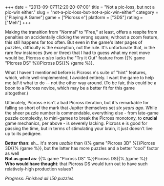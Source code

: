 +++
date = "2013-09-07T12:20:20-07:00"
title = "Not a pic-loss, but not a pic-win either."
slug = "not-a-pic-loss-but-not-a-pic-win-either"
category = ["Playing A Game"]
game = ["Picross e"]
platform = ["3DS"]
rating = ["Meh"]
+++

Making the transition from "Normal" to "Free," at least, offers a respite from penalties on accidentally clicking the wrong square; without a zoom feature, this still happens far too often.  But even in the game's later pages of puzzles, difficulty is the exception, not the rule.  It's unfortunate that, in the rare few instances (two or three) that I had to guess what my next move would be, Picross e <i>also</i> lacks the "Try it Out" feature from {{% game "Picross DS" %}}Picross DS{{% /game %}}.

What I haven't mentioned before is Picross e's suite of "hint" features, which, while well-implemented, I avoided entirely.  I want the game to help me <i>tell it</i> what to do -- not the other way around.  (To be fair, this could be a boon to a Picross novice, which may be a better fit for this game altogether.)

Ultimately, Picross e isn't a bad Picross iteration, but it's remarkable for falling so short of the mark that Jupiter themselves set <i>six years ago</i>.  While the sheer puzzle number is commendable, everything else - from late-game puzzle complexity, to mini-games to break the Picross monotony, to <b>crucial</b> game mechanics, per above - is severely lacking.  Picross e is good for passing the time, but in terms of stimulating your brain, it just doesn't live up to its pedigree.

<b>Better than</b>: eh... it's more <i>usable</i> than {{% game "Picross 3D" %}}Picross 3D{{% /game %}}, but the latter has more puzzles and a better "cool" factor as well  
<b>Not as good as</b>: {{% game "Picross DS" %}}Picross DS{{% /game %}}  
<b>Who would have thought</b>: that Picross DS would turn out to have such relatively-high production values?

<i>Progress: Finished all 150 puzzles.</i>